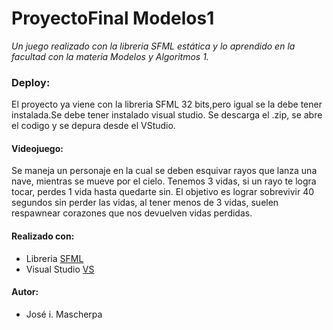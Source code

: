 #                                                              ProyectoFinal Modelos1 

*Un juego realizado con la libreria SFML estática y lo aprendido en la facultad con la materia Modelos y Algoritmos 1.*

### Deploy:
El proyecto ya viene con la libreria SFML 32 bits,pero igual se la debe tener instalada.Se debe tener instalado visual studio. Se descarga el .zip, se abre el codigo y se depura 
desde el VStudio.

#### Videojuego:
Se maneja un personaje en la cual se deben esquivar rayos que lanza una nave, mientras se mueve por el cielo. Tenemos 3 vidas, si un rayo te
logra tocar, perdes 1 vida hasta quedarte sin. El objetivo es lograr sobrevivir 40 segundos sin perder las vidas, al tener menos de 3 vidas,
suelen respawnear corazones que nos devuelven vidas perdidas.

#### Realizado con:

* Libreria [SFML](https://www.sfml-dev.org/)
* Visual Studio [VS](https://visualstudio.microsoft.com/es/vs/)

#### Autor:

* José i. Mascherpa

